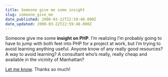 ```yaml
---
title: Someone give me some insight
slug: someone_give_me
date_published: 2000-03-22T22:59:48.000Z
date_updated: 2000-03-22T22:59:48.000Z
---
```


Someone give me some **insight on PHP**. I’m realizing I’m probably going to have to jump with both feet into PHP for a project at work, but I’m trying to avoid learning anything useful. Anyone know of any really good resources? A way to avoid learning? A consultant who’s really, really cheap and available in the vicinity of Manhattan?

[Let me know](mailto:anil@dashes.com). Thanks so much!
